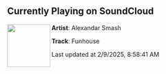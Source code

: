 ## Currently Playing on SoundCloud

[<img align="left" width="100" src="https://i1.sndcdn.com/artworks-HFp5q9ocUkso-0-t500x500.jpg">](https://soundcloud.com/alexandarsmash/funhouse)

**Artist**: Alexandar Smash 

**Track**: Funhouse

Last updated at 2/9/2025, 8:58:41 AM
